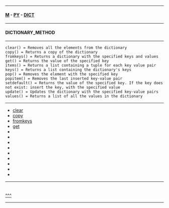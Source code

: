
---

#### [M](https://github.com/ttltrk/TTT/blob/master/menu.md) - [PY](https://github.com/ttltrk/TTT/blob/master/PY/PY.md) - [DICT](https://github.com/ttltrk/TTT/blob/master/PY/ARRAYS/DICT/DICT.md)

---

#### DICTIONARY_METHOD

---

```
clear() = Removes all the elements from the dictionary
copy() = Returns a copy of the dictionary
fromkeys() = Returns a dictionary with the specified keys and values
get() = Returns the value of the specified key
items() = Returns a list containing a tuple for each key value pair
keys() = Returns a list containing the dictionary's keys
pop() = Removes the element with the specified key
popitem() = Removes the last inserted key-value pair
setdefault() = Returns the value of the specified key. If the key does not exist: insert the key, with the specified value
update() = Updates the dictionary with the specified key-value pairs
values() = Returns a list of all the values in the dictionary
```

---

* [clear](#clear)
* [copy](#copy)
* [fromkeys](#fromkeys)
* [get](#get)
* [](#)
* [](#)
* [](#)
* [](#)
* [](#)
* [](#)
* [](#)
* [](#)
* [](#)

---

####

```py

```

[^^^](#DICTIONARY_METHOD)

---
